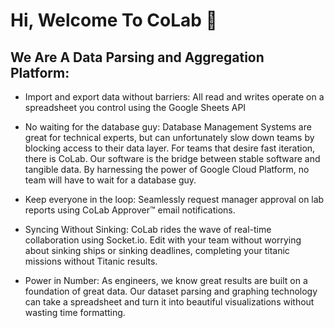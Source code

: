 # Hi, Welcome To CoLab  🤙

## We Are A Data Parsing and Aggregation Platform:
- Import and export data without barriers:
  All read and writes operate on a spreadsheet you control using the Google Sheets API 
- No waiting for the database guy:
  Database Management Systems are great for technical experts, but can unfortunately slow down teams by blocking access to their data layer. For teams that desire fast iteration, there is CoLab. Our software is the bridge between stable software and tangible data. By harnessing the power of Google Cloud Platform, no team will have to wait for a database guy.
- Keep everyone in the loop:
  Seamlessly request manager approval on lab reports using CoLab Approver™ email notifications.
  
- Syncing Without Sinking:
  CoLab rides the wave of real-time collaboration using Socket.io. Edit with your team without worrying about sinking ships or sinking deadlines, completing your titanic missions without Titanic results.
  
- Power in Number:
  As engineers, we know great results are built on a foundation of great data. Our dataset parsing and graphing technology can take a spreadsheet and turn it into beautiful visualizations without wasting time formatting.
